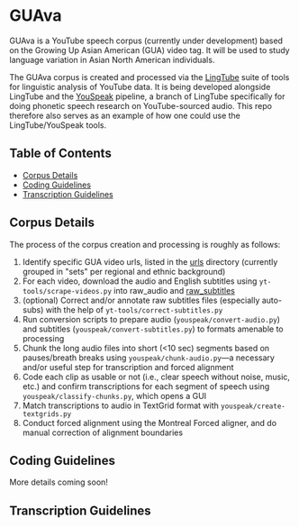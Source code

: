 # GUAva
GUAva is a YouTube speech corpus (currently under development) based on the Growing Up Asian American (GUA) video tag. It will be used to study language variation in Asian North American individuals.

The GUAva corpus is created and processed via the [LingTube](https://github.com/Narquelion/LingTube) suite of tools for linguistic analysis of YouTube data. It is being developed alongside LingTube and the [YouSpeak](https://github.com/Narquelion/LingTube/tree/main/youspeak) pipeline, a branch of LingTube specifically for doing phonetic speech research on YouTube-sourced audio. This repo therefore also serves as an example of how one could use the LingTube/YouSpeak tools.

## Table of Contents
* [Corpus Details](#corpus-details)
* [Coding Guidelines](#coding-guidelines)
* [Transcription Guidelines](#transcription-guidelines)

## Corpus Details

The process of the corpus creation and processing is roughly as follows:
1. Identify specific GUA video urls, listed in the [urls](./urls) directory (currently grouped in "sets" per regional and ethnic background)
2. For each video, download the audio and English subtitles using `yt-tools/scrape-videos.py` into raw_audio and [raw_subtitles](./corpus/raw_subtitles)
3. (optional) Correct and/or annotate raw subtitles files (especially auto-subs) with the help of `yt-tools/correct-subtitles.py`
4. Run conversion scripts to prepare audio (`youspeak/convert-audio.py`) and subtitles (`youspeak/convert-subtitles.py`) to formats amenable to processing
5. Chunk the long audio files into short (<10 sec) segments based on pauses/breath breaks using `youspeak/chunk-audio.py`—a necessary and/or useful step for transcription and forced alignment
6. Code each clip as usable or not (i.e., clear speech without noise, music, etc.) and confirm transcriptions for each segment of speech using `youspeak/classify-chunks.py`, which opens a GUI
7. Match transcriptions to audio in TextGrid format with `youspeak/create-textgrids.py`
8. Conduct forced alignment using the Montreal Forced aligner, and do manual correction of alignment boundaries


## Coding Guidelines

More details coming soon!

## Transcription Guidelines
